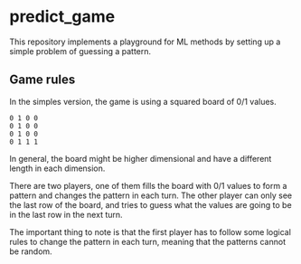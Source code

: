 # predict_game

This repository implements a playground for ML methods by setting up a simple problem of guessing a pattern.

## Game rules

In the simples version, the game is using a squared board of 0/1 values.

```
0 1 0 0
0 1 0 0
0 1 0 0
0 1 1 1
```

In general, the board might be higher dimensional and have a different length in each dimension.

There are two players, one of them fills the board with 0/1 values to form a pattern and changes the pattern in each turn.
The other player can only see the last row of the board, 
and tries to guess what the values are going to be in the last row in the next turn.

The important thing to note is that the first player has to follow some logical rules to change the pattern in each turn,
meaning that the patterns cannot be random.
